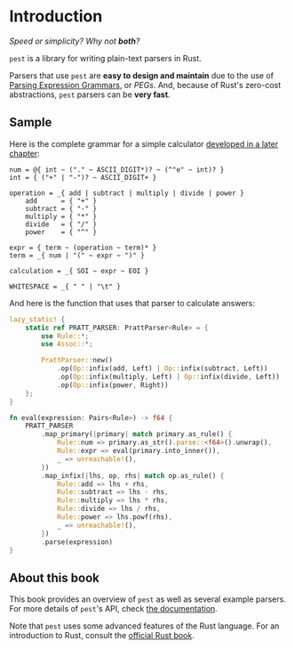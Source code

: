 # Introduction

*Speed or simplicity? Why not __both__?*

`pest` is a library for writing plain-text parsers in Rust.

Parsers that use `pest` are **easy to design and maintain** due to the use of
[Parsing Expression Grammars], or *PEGs*. And, because of Rust's zero-cost
abstractions, `pest` parsers can be **very fast**.

## Sample

Here is the complete grammar for a simple calculator [developed in a later chapter](examples/calculator.html):

```pest
num = @{ int ~ ("." ~ ASCII_DIGIT*)? ~ (^"e" ~ int)? }
int = { ("+" | "-")? ~ ASCII_DIGIT+ }

operation = _{ add | subtract | multiply | divide | power }
    add      = { "+" }
    subtract = { "-" }
    multiply = { "*" }
    divide   = { "/" }
    power    = { "^" }

expr = { term ~ (operation ~ term)* }
term = _{ num | "(" ~ expr ~ ")" }

calculation = _{ SOI ~ expr ~ EOI }

WHITESPACE = _{ " " | "\t" }
```

And here is the function that uses that parser to calculate answers:

```rust
lazy_static! {
    static ref PRATT_PARSER: PrattParser<Rule> = {
        use Rule::*;
        use Assoc::*;

        PrattParser::new()
            .op(Op::infix(add, Left) | Op::infix(subtract, Left))
            .op(Op::infix(multiply, Left) | Op::infix(divide, Left))
            .op(Op::infix(power, Right))
    };
}

fn eval(expression: Pairs<Rule>) -> f64 {
    PRATT_PARSER
        .map_primary(|primary| match primary.as_rule() {
            Rule::num => primary.as_str().parse::<f64>().unwrap(),
            Rule::expr => eval(primary.into_inner()),
            _ => unreachable!(),
        })
        .map_infix(|lhs, op, rhs| match op.as_rule() {
            Rule::add => lhs + rhs,
            Rule::subtract => lhs - rhs,
            Rule::multiply => lhs * rhs,
            Rule::divide => lhs / rhs,
            Rule::power => lhs.powf(rhs),
            _ => unreachable!(),
        })
        .parse(expression)
}
```

## About this book

This book provides an overview of `pest` as well as several example parsers.
For more details of `pest`'s API, check [the documentation].

Note that `pest` uses some advanced features of the Rust language. For an
introduction to Rust, consult the [official Rust book].

[Parsing Expression Grammars]: grammars/peg.html
[the documentation]: https://docs.rs/pest/
[official Rust book]: https://doc.rust-lang.org/stable/book/second-edition/
